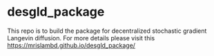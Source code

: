 # desgld_package
This repo is to build the package for decentralized stochastic gradient Langevin diffusion. For more details please 
visit this https://mrislambd.github.io/desgld_package/
